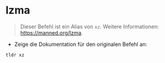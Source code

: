 # lzma

> Dieser Befehl ist ein Alias von `xz`.
> Weitere Informationen: <https://manned.org/lzma>.

- Zeige die Dokumentation für den originalen Befehl an:

`tldr xz`
